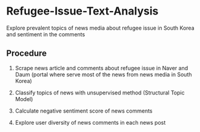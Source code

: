 # Refugee-Issue-Text-Analysis
Explore prevalent topics of news media about refugee issue in South Korea and sentiment in the comments

## Procedure

1. Scrape news article and comments about refugee issue in Naver and Daum (portal where serve most of the news from news media in South Korea)

2. Classify topics of news with unsupervised method (Structural Topic Model)

3. Calculate negative sentiment score of news comments

4. Explore user diversity of news comments in each news post
